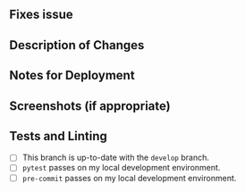 <!-- New Contributor? Welcome!

We recommend you check your privacy settings, so the name and email associated with
the commits are what you want them to be. See the contribution guide at
https://github.com/lucyparsons/OpenOversight/blob/develop/CONTRIB.md#recommended-privacy-settings for more infos.

Also make sure you have read and abide by the code of conduct:
https://github.com/lucyparsons/OpenOversight/blob/develop/CODE_OF_CONDUCT.md

If this pull request is not ready for review yet, please submit it as a draft.

Please write your PR name in the present imperative tense. Examples of that tense are: "Fix issue in the
dispatcher where…", "Improve our handling of…", etc.
-->
## Fixes issue
 <!-- LINK YOUR ISSUE HERE -->

## Description of Changes


## Notes for Deployment


## Screenshots (if appropriate)


## Tests and Linting
 - [ ] This branch is up-to-date with the `develop` branch.
 - [ ] `pytest` passes on my local development environment.
 - [ ] `pre-commit` passes on my local development environment.
